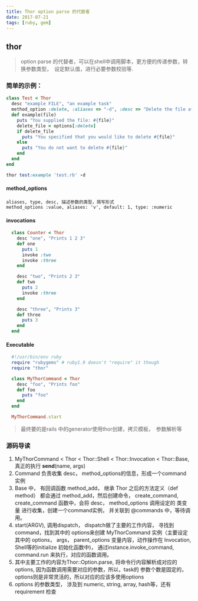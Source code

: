 ```yaml
---
title: Thor option parse 的代替者
date: 2017-07-21
tags: [ruby, gem]
---
```

 thor
--------

> option parse 的代替者，可以在shell中调用脚本，更方便的传递参数，转换参数类型，　设定默认值，进行必要参数校验等.


### 简单的示例：

```ruby
class Test < Thor
  desc "example FILE", "an example task"
  method_option :delete, :aliases => "-d", :desc => "Delete the file after parsing it"
  def example(file)
    puts "You supplied the file: #{file}"
    delete_file = options[:delete]
    if delete_file
      puts "You specified that you would like to delete #{file}"
    else
      puts "You do not want to delete #{file}"
    end
  end
end

thor test:example 'test.rb' -d

```

#### method_options
    aliases, type, desc, 描述参数的类型，简写形式
    method_options :value, aliases: 'v', default: 1, type: :numeric

#### invocations

```ruby
  class Counter < Thor
    desc "one", "Prints 1 2 3"
    def one
      puts 1
      invoke :two
      invoke :three
    end

    desc "two", "Prints 2 3"
    def two
      puts 2
      invoke :three
    end

    desc "three", "Prints 3"
    def three
      puts 3
    end
  end
```
#### Executable

```ruby
  #!/usr/bin/env ruby
  require "rubygems" # ruby1.9 doesn't "require" it though
  require "thor"

  class MyThorCommand < Thor
    desc "foo", "Prints foo"
    def foo
      puts "foo"
    end
  end

  MyThorCommand.start
```


> 最终要的是rails 中的generator使用thor创建，拷贝模板，　参数解析等

### 源码导读

1. MyThorCommand < Thor < Thor::Shell < Thor::Invocation < Thor::Base, 真正的执行 __send__(name, args)
2. Command 负责收集 desc， method_options的信息，形成一个command 实例
3. Base 中， 有回调函数 method_add， 继承 Thor 之后的方法定义（def method） 都会通过 method_add，然后创建命令， create_command, create_command 函数中，会将 desc， method_options 调用设定的 类变量 进行收集，创建一个command实例， 并关联到 @commands 中，等待调用。
4. start(ARGV), 调用dispatch， dispatch做了主要的工作内容， 寻找到command，找到其中的 options来创建 MyThorCommand 实例（主要设定其中的 options， args， parent_options 变量内容，动作操作在 Invocation, Shell等的initialize 初始化函数中)， 通过instance.invoke_command, command.run 来执行，对应的函数调用。
5. 其中主要工作的内容为Thor::Option.parse, 将命令行内容解析成对应的options, 因为函数调用需要对应的参数，所以，task的 参数个数是固定的，options则是非常灵活的，所以对应的应该多使用options
6. options 的参数类型， 涉及到 numeric, string, array, hash等，还有requirement 检查
